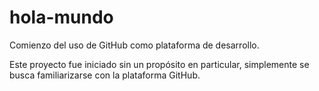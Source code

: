 # hola-mundo
Comienzo del uso de GitHub como plataforma de desarrollo.

Este proyecto fue iniciado sin un propósito en particular, simplemente se busca familiarizarse con la plataforma GitHub.
